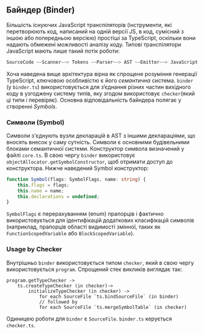 ## Байндер (Binder)
Більшість існуючих JavaScript транспіляторів (інструменти, які перетворюють код, написаний на одній версії JS, в код, сумісний з іншою або попередньою версією) простіші за TypeScript, оскільки вони надають обмежені можливості аналізу коду. Типові транспілятори JavaScript мають лише такий потік роботи:

```ts
SourceCode ~~Scanner~~> Tokens ~~Parser~~> AST ~~Emitter~~> JavaScript
```
Хоча наведена вище архітектура вірна як спрощене розуміння генерації TypeScript, ключовою особливістю є його *семантична* система. `binder` (у `binder.ts`) використовується для з’єднання різних частин вихідного коду в узгоджену систему типів, яку згодом використовує `checker`(який ці типи і перевіряє). Основна відповідальність байндера полягає у створенні _Symbols_.


### Символи (Symbol)
Символи з'єднують вузли декларацій в AST з іншими деклараціями, що вносять внесок у саму сутність. Символи є основними будівельними блоками семантичної системи. Конструктор символа визначений у файлі `core.ts`. В свою чергу `binder` використовує `objectAllocator.getSymbolConstructor`, щоб отримати доступ до конструктора. Нижче наведений Symbol конструктор: 

```ts
function Symbol(flags: SymbolFlags, name: string) {
    this.flags = flags;
    this.name = name;
    this.declarations = undefined;
}
```

`SymbolFlags` є перерахуванням (enum) прапорців і фактично використовується для ідентифікацій додаткових класифікацій символів (наприклад, прапорців області видимості змінної, таких як `FunctionScopedVariable` або `BlockScopedVariable`).

### Usage by Checker
Внутрішньо `binder` використовується типом `checker`, який в свою чергу використовується `program`. Спрощений стек викликів виглядає так:

```
program.getTypeChecker ->
    ts.createTypeChecker (in checker)->
        initializeTypeChecker (in checker) ->
            for each SourceFile `ts.bindSourceFile` (in binder)
            // followed by
            for each SourceFile `ts.mergeSymbolTable` (in checker)
```

Одиницею роботи для `binder` є `SourceFile`. `binder.ts` керується `checker.ts`.
